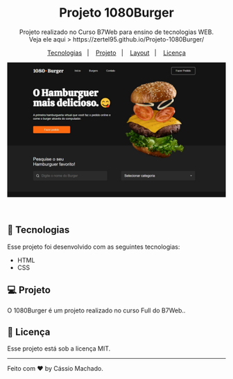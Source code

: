 <h1 align="center"> Projeto 1080Burger </h1>

<p align="center">
Projeto realizado no Curso B7Web para ensino de tecnologias WEB.
<br>
Veja ele aqui > https://zertel95.github.io/Projeto-1080Burger/
</p>

<p align="center">
  <a href="#-tecnologias">Tecnologias</a>&nbsp;&nbsp;&nbsp;|&nbsp;&nbsp;&nbsp;
  <a href="#-projeto">Projeto</a>&nbsp;&nbsp;&nbsp;|&nbsp;&nbsp;&nbsp;
  <a href="#-layout">Layout</a>&nbsp;&nbsp;&nbsp;|&nbsp;&nbsp;&nbsp;
  <a href="#memo-licença">Licença</a>
</p>

<p align="center">
  <img alt="projeto 1080Burger" src=".github/image-nt.jpg">
</p>

<br>



## 🚀 Tecnologias

Esse projeto foi desenvolvido com as seguintes tecnologias:

- HTML 
- CSS

## 💻 Projeto

O 1080Burger é um projeto realizado no curso Full do B7Web..


## :memo: Licença

Esse projeto está sob a licença MIT.

---

Feito com ♥ by Cássio Machado.
